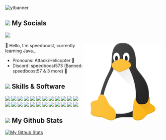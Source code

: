 ![ytbanner](https://github.com/user-attachments/assets/6fb0bcbc-edb8-4841-8b01-44663aaaf59b)

<h2><img src="https://media.giphy.com/media/2Wg89Ea84IMmkxMngo/giphy.gif" height="20"> My Socials</h2>
<p>
  <a href="https://twitter.com/speedboost57" target="_blank"><img height="28" src = "https://img.shields.io/badge/-Twitter-00acee?style=for-the-badge&logo=Twitter&logoColor=white"></a>
</p>

<img align ="right" src = "https://raw.githubusercontent.com/pratik-kale20/pratik-kale20/main/linux.png" width="250" height="250">

👋 Hello, I'm speedboost, currently learning Java...
- Pronouns: Attack/Helicopter 🚁
- Discord: speedboost573 (Banned: speedboost57 & 3 more) 💬
<h2><img src="https://media.giphy.com/media/VdoIFLsMIlwzfKD520/giphy.gif" height="20"> Skills & Software</h2>                                                                                                                       

<p>
<!-- Languages -->
<img src="https://img.shields.io/badge/-HTML5-E34F26?style=flat-square&logo=html5&logoColor=white" height="25"> 
<img src="https://img.shields.io/badge/-CSS3-1572B6?style=flat-square&logo=css3" height="25"> 
<img src="https://img.shields.io/badge/-Java-007396?style=flat-square&logo=openjdk&logoColor=white" height="25"> 

<!-- Databases -->
<img src="https://img.shields.io/badge/-MongoDB-47A248?style=flat-square&logo=mongodb&logoColor=white" height="25"> 
<img src="https://img.shields.io/badge/-MySQL-4479A1?style=flat-square&logo=mysql&logoColor=white" height="25"> 
<img src="https://img.shields.io/badge/-Redis-DC382D?style=flat-square&logo=redis&logoColor=white" height="25"> 
<img src="https://img.shields.io/badge/-SQLite-003B57?style=flat-square&logo=sqlite&logoColor=white" height="25"> 

<!-- Platforms & Services -->
<img src="https://img.shields.io/badge/-WordPress-21759B?style=flat-square&logo=wordpress&logoColor=white" height="25"> 
<img src="https://img.shields.io/badge/-Shopify-7AB55C?style=flat-square&logo=shopify&logoColor=white" height="25"> 
<img src="https://img.shields.io/badge/-Google%20Cloud-4285F4?style=flat-square&logo=google-cloud&logoColor=white" height="25"> 
<img src="https://img.shields.io/badge/-Cloudflare-F38020?style=flat-square&logo=cloudflare&logoColor=white" height="25"> 

<!-- Tools & Software -->
<img src="https://img.shields.io/badge/-Linux-black?style=flat-square&logo=Linux" height="25"> 
<img src="https://img.shields.io/badge/-Git-black?style=flat-square&logo=git" height="25"> 
<img src="https://img.shields.io/badge/-GitHub-181717?style=flat-square&logo=github" height="25"> 
<img src="https://img.shields.io/badge/-Jenkins-D24939?style=flat-square&logo=jenkins&logoColor=white" height="25"> 
<img src="https://img.shields.io/badge/-Trello-0079BF?style=flat-square&logo=trello&logoColor=white" height="25"> 
<img src="https://img.shields.io/badge/-Debian-A81D33?style=flat-square&logo=debian&logoColor=white" height="25"> 
<img src="https://img.shields.io/badge/-Ubuntu-E95420?style=flat-square&logo=ubuntu&logoColor=white" height="25"> 

<!-- Development & Design Tools -->
<img src="https://img.shields.io/badge/-IntelliJ%20IDEA-000000?style=flat-square&logo=intellij-idea&logoColor=white" height="25"> 
<img src="https://img.shields.io/badge/-Sublime%20Text-FF9800?style=flat-square&logo=sublime-text&logoColor=white" height="25"> 
<img src="https://img.shields.io/badge/-Notepad++-90E59A?style=flat-square&logo=notepad%2B%2B&logoColor=black" height="25"> 
<img src="https://img.shields.io/badge/-Adobe%20Photoshop-31A8FF?style=flat-square&logo=adobe-photoshop&logoColor=white" height="25"> 
<img src="https://img.shields.io/badge/-Canva-00C4CC?style=flat-square&logo=canva&logoColor=white" height="25"> 
<img src="https://img.shields.io/badge/-Unreal%20Engine-313131?style=flat-square&logo=unreal-engine&logoColor=white" height="25"> 
</p>
<h2><img src="https://media.giphy.com/media/cj87CxfRtrUifF3Ryk/giphy.gif" height="25"> My Github Stats</h2>

[![My Github Stats](https://github-readme-stats.vercel.app/api?username=speedboost57&theme=midnight-purple&show_icons=true&include_all_commits=true&count_private=true)](https://github-readme-stats.vercel.app/api?username=speedboost57&theme=midnight-purple&include_all_commits=true&count_private=true)
